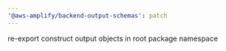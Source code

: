 ```yaml
---
'@aws-amplify/backend-output-schemas': patch
---
```


re-export construct output objects in root package namespace
